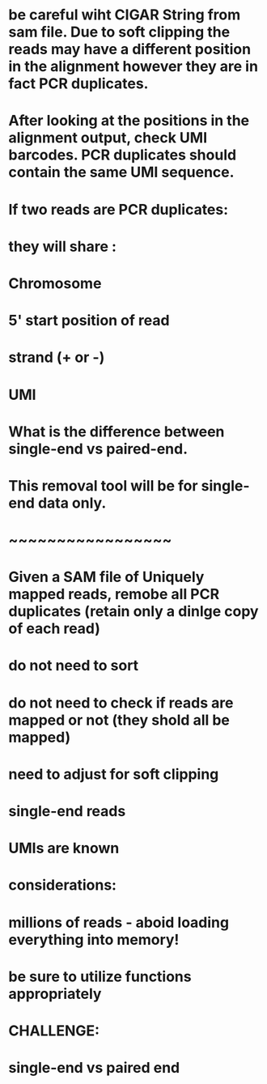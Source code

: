 
# be careful wiht CIGAR String from sam file. Due to soft clipping the reads may have a different position in the alignment however they are in fact PCR duplicates.

# After looking at the positions in the alignment output, check UMI barcodes. PCR duplicates should contain the same UMI sequence. 

# If two reads are PCR duplicates: 
# they will share : 
#        Chromosome
#        5' start position of read
#        strand (+ or -) 
#        UMI 

# What is the difference between single-end vs paired-end.

# This removal tool will be for single-end data only. 

# ~~~~~~~~~~~~~~~~~

# Given a SAM file of Uniquely mapped reads, remobe all PCR duplicates (retain only a dinlge copy of each read) 
# do not need to sort
# do not need to check if reads are mapped or not (they shold all be mapped) 
# need to adjust for soft clipping
# single-end reads
# UMIs are known
# considerations: 
#     millions of reads - aboid loading everything into memory!
#     be sure to utilize functions appropriately 
# CHALLENGE: 
#     single-end vs paired end
